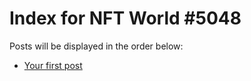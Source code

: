 # Index for NFT World #5048
Posts will be displayed in the order below:

- [Your first post](./001-first.md)

